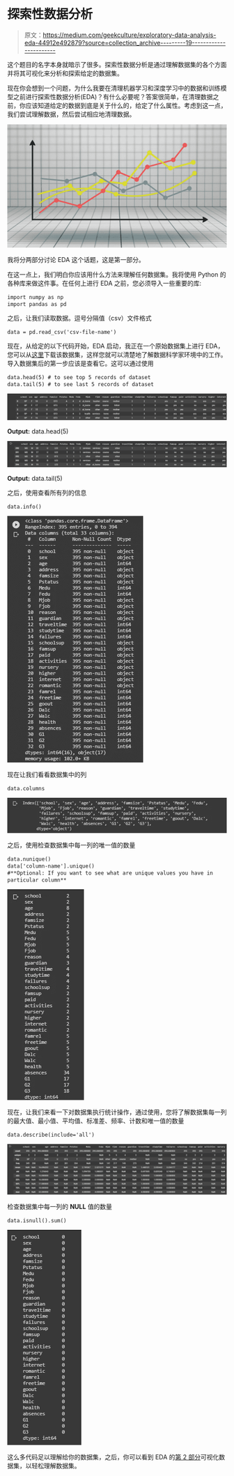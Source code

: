 # 探索性数据分析

> 原文：<https://medium.com/geekculture/exploratory-data-analysis-eda-44912e492879?source=collection_archive---------19----------------------->

这个题目的名字本身就暗示了很多。探索性数据分析是通过理解数据集的各个方面并将其可视化来分析和探索给定的数据集。

现在你会想到一个问题，为什么我要在清理机器学习和深度学习中的数据和训练模型之前进行探索性数据分析(EDA)？有什么必要呢？答案很简单，在清理数据之前，你应该知道给定的数据到底是关于什么的，给定了什么属性。考虑到这一点，我们尝试理解数据，然后尝试相应地清理数据。

![](img/2a9ef62b169f13b66ecaa365566f49a2.png)

我将分两部分讨论 EDA 这个话题，这是第一部分。

在这一点上，我们明白你应该用什么方法来理解任何数据集。我将使用 Python 的各种库来做这件事。在任何上进行 EDA 之前，您必须导入一些重要的库:

```
import numpy as np
import pandas as pd
```

之后，让我们读取数据。逗号分隔值（csv）文件格式

```
data = pd.read_csv('csv-file-name')
```

现在，从给定的以下代码开始，EDA 启动，我正在一个原始数据集上进行 EDA，您可以从[这里](https://drive.google.com/file/d/11S2fB1JlSDmqRPFi5wh7Hc15Ug02lpQi/view?usp=sharing)下载该数据集，这样您就可以清楚地了解数据科学家环境中的工作。导入数据集后的第一步应该是查看它。这可以通过使用

```
data.head(5) # to see top 5 records of dataset
data.tail(5) # to see last 5 records of dataset
```

![](img/3ed507cc67bdf65b666413ba58e97a87.png)

**Output:** data.head(5)

![](img/9d80c6f128ccc33a7013a30bff0330b6.png)

**Output:** data.tail(5)

之后，使用查看所有列的信息

```
data.info()
```

![](img/3b53ff18ae0d78c64161e1e928304f1e.png)

现在让我们看看数据集中的列

```
data.columns
```

![](img/87fb2791f17718b80c440fd6a5ba6097.png)

之后，使用检查数据集中每一列的唯一值的数量

```
data.nunique()
data['column-name'].unique() 
#**Optional: If you want to see what are unique values you have in particular column**
```

![](img/ee4b192368281a64ddb446cdfedfa2d5.png)

现在，让我们来看一下对数据集执行统计操作，通过使用，您将了解数据集每一列的最大值、最小值、平均值、标准差、频率、计数和唯一值的数量

```
data.describe(include='all')
```

![](img/f39d395a8cdd7ea800ee049cb1d31bab.png)

检查数据集中每一列的 **NULL** 值的数量

```
data.isnull().sum()
```

![](img/e4f7539a7853db62939c61f13328c96e.png)

这么多代码足以理解给你的数据集，之后，你可以看到 EDA 的[第 2 部分](https://prasantdixit.medium.com/exploratory-data-analysis-part-2-2e68180be41e)可视化数据集，以轻松理解数据集。